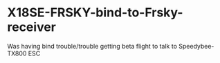 # X18SE-FRSKY-bind-to-Frsky-receiver
Was having bind trouble/trouble getting beta flight to talk to Speedybee-TX800 ESC
